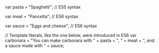 var pasta = "Spaghetti"; // ES5 syntax

var meat = "Pancetta"; // ES6 syntax

var sauce = "Eggs and cheese"; // ES6 syntax

// Template literals, like the one below, were introduced in ES6
var carbonara = "You can make carbonara with " + pasta + ", " + meat + ",  and a sauce made with " + sauce;